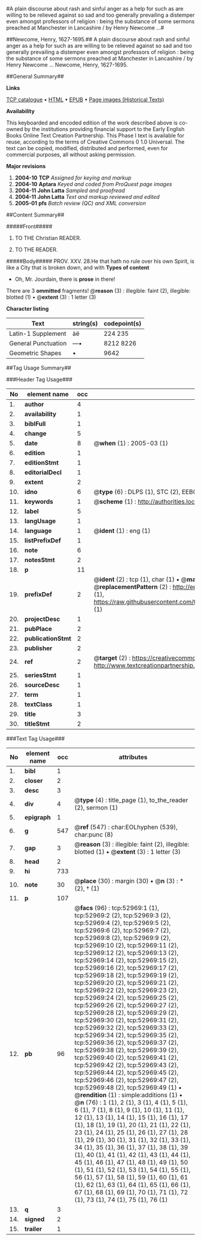 #A plain discourse about rash and sinful anger as a help for such as are willing to be relieved against so sad and too generally prevailing a distemper even amongst professors of religion : being the substance of some sermons preached at Manchester in Lancashire / by Henry Newcome ...#

##Newcome, Henry, 1627-1695.##
A plain discourse about rash and sinful anger as a help for such as are willing to be relieved against so sad and too generally prevailing a distemper even amongst professors of religion : being the substance of some sermons preached at Manchester in Lancashire / by Henry Newcome ...
Newcome, Henry, 1627-1695.

##General Summary##

**Links**

[TCP catalogue](http://www.ota.ox.ac.uk/tcp/)  • 
[HTML](http://tei.it.ox.ac.uk/tcp/Texts-HTML/free/A70/A70719.html)  • 
[EPUB](http://tei.it.ox.ac.uk/tcp/Texts-EPUB/free/A70/A70719.epub) • 
[Page images (Historical Texts)](https://data.historicaltexts.jisc.ac.uk/view?pubId=eebo-12040139e&pageId=eebo-12040139e-52969-1)

**Availability**

This keyboarded and encoded edition of the
	       work described above is co-owned by the institutions
	       providing financial support to the Early English Books
	       Online Text Creation Partnership. This Phase I text is
	       available for reuse, according to the terms of Creative
	       Commons 0 1.0 Universal. The text can be copied,
	       modified, distributed and performed, even for
	       commercial purposes, all without asking permission.

**Major revisions**

1. __2004-10__ __TCP__ *Assigned for keying and markup*
1. __2004-10__ __Aptara__ *Keyed and coded from ProQuest page images*
1. __2004-11__ __John Latta__ *Sampled and proofread*
1. __2004-11__ __John Latta__ *Text and markup reviewed and edited*
1. __2005-01__ __pfs__ *Batch review (QC) and XML conversion*

##Content Summary##

#####Front#####

1. TO THE
Christian READER.

1. TO THE
READER.

#####Body#####
PROV. XXV. 28.He that hath no rule over his own
Spirit, is like a City that is
broken down, and with
**Types of content**

  * Oh, Mr. Jourdain, there is **prose** in there!

There are 3 **ommitted** fragments! 
 @__reason__ (3) : illegible: faint (2), illegible: blotted (1)  •  @__extent__ (3) : 1 letter (3)

**Character listing**


|Text|string(s)|codepoint(s)|
|---|---|---|
|Latin-1 Supplement|àë|224 235|
|General Punctuation|—•|8212 8226|
|Geometric Shapes|▪|9642|

##Tag Usage Summary##

###Header Tag Usage###

|No|element name|occ|attributes|
|---|---|---|---|
|1.|__author__|4||
|2.|__availability__|1||
|3.|__biblFull__|1||
|4.|__change__|5||
|5.|__date__|8| @__when__ (1) : 2005-03 (1)|
|6.|__edition__|1||
|7.|__editionStmt__|1||
|8.|__editorialDecl__|1||
|9.|__extent__|2||
|10.|__idno__|6| @__type__ (6) : DLPS (1), STC (2), EEBO-CITATION (1), OCLC (1), VID (1)|
|11.|__keywords__|1| @__scheme__ (1) : http://authorities.loc.gov/ (1)|
|12.|__label__|5||
|13.|__langUsage__|1||
|14.|__language__|1| @__ident__ (1) : eng (1)|
|15.|__listPrefixDef__|1||
|16.|__note__|6||
|17.|__notesStmt__|2||
|18.|__p__|11||
|19.|__prefixDef__|2| @__ident__ (2) : tcp (1), char (1)  •  @__matchPattern__ (2) : ([0-9\-]+):([0-9IVX]+) (1), (.+) (1)  •  @__replacementPattern__ (2) : http://eebo.chadwyck.com/downloadtiff?vid=$1&page=$2 (1), https://raw.githubusercontent.com/textcreationpartnership/Texts/master/tcpchars.xml#$1 (1)|
|20.|__projectDesc__|1||
|21.|__pubPlace__|2||
|22.|__publicationStmt__|2||
|23.|__publisher__|2||
|24.|__ref__|2| @__target__ (2) : https://creativecommons.org/publicdomain/zero/1.0/ (1), http://www.textcreationpartnership.org/docs/. (1)|
|25.|__seriesStmt__|1||
|26.|__sourceDesc__|1||
|27.|__term__|1||
|28.|__textClass__|1||
|29.|__title__|3||
|30.|__titleStmt__|2||


###Text Tag Usage###

|No|element name|occ|attributes|
|---|---|---|---|
|1.|__bibl__|1||
|2.|__closer__|2||
|3.|__desc__|3||
|4.|__div__|4| @__type__ (4) : title_page (1), to_the_reader (2), sermon (1)|
|5.|__epigraph__|1||
|6.|__g__|547| @__ref__ (547) : char:EOLhyphen (539), char:punc (8)|
|7.|__gap__|3| @__reason__ (3) : illegible: faint (2), illegible: blotted (1)  •  @__extent__ (3) : 1 letter (3)|
|8.|__head__|2||
|9.|__hi__|733||
|10.|__note__|30| @__place__ (30) : margin (30)  •  @__n__ (3) : * (2), † (1)|
|11.|__p__|107||
|12.|__pb__|96| @__facs__ (96) : tcp:52969:1 (1), tcp:52969:2 (2), tcp:52969:3 (2), tcp:52969:4 (2), tcp:52969:5 (2), tcp:52969:6 (2), tcp:52969:7 (2), tcp:52969:8 (2), tcp:52969:9 (2), tcp:52969:10 (2), tcp:52969:11 (2), tcp:52969:12 (2), tcp:52969:13 (2), tcp:52969:14 (2), tcp:52969:15 (2), tcp:52969:16 (2), tcp:52969:17 (2), tcp:52969:18 (2), tcp:52969:19 (2), tcp:52969:20 (2), tcp:52969:21 (2), tcp:52969:22 (2), tcp:52969:23 (2), tcp:52969:24 (2), tcp:52969:25 (2), tcp:52969:26 (2), tcp:52969:27 (2), tcp:52969:28 (2), tcp:52969:29 (2), tcp:52969:30 (2), tcp:52969:31 (2), tcp:52969:32 (2), tcp:52969:33 (2), tcp:52969:34 (2), tcp:52969:35 (2), tcp:52969:36 (2), tcp:52969:37 (2), tcp:52969:38 (2), tcp:52969:39 (2), tcp:52969:40 (2), tcp:52969:41 (2), tcp:52969:42 (2), tcp:52969:43 (2), tcp:52969:44 (2), tcp:52969:45 (2), tcp:52969:46 (2), tcp:52969:47 (2), tcp:52969:48 (2), tcp:52969:49 (1)  •  @__rendition__ (1) : simple:additions (1)  •  @__n__ (76) : 1 (1), 2 (1), 3 (1), 4 (1), 5 (1), 6 (1), 7 (1), 8 (1), 9 (1), 10 (1), 11 (1), 12 (1), 13 (1), 14 (1), 15 (1), 16 (1), 17 (1), 18 (1), 19 (1), 20 (1), 21 (1), 22 (1), 23 (1), 24 (1), 25 (1), 26 (1), 27 (1), 28 (1), 29 (1), 30 (1), 31 (1), 32 (1), 33 (1), 34 (1), 35 (1), 36 (1), 37 (1), 38 (1), 39 (1), 40 (1), 41 (1), 42 (1), 43 (1), 44 (1), 45 (1), 46 (1), 47 (1), 48 (1), 49 (1), 50 (1), 51 (1), 52 (1), 53 (1), 54 (1), 55 (1), 56 (1), 57 (1), 58 (1), 59 (1), 60 (1), 61 (1), 62 (1), 63 (1), 64 (1), 65 (1), 66 (1), 67 (1), 68 (1), 69 (1), 70 (1), 71 (1), 72 (1), 73 (1), 74 (1), 75 (1), 76 (1)|
|13.|__q__|3||
|14.|__signed__|2||
|15.|__trailer__|1||
